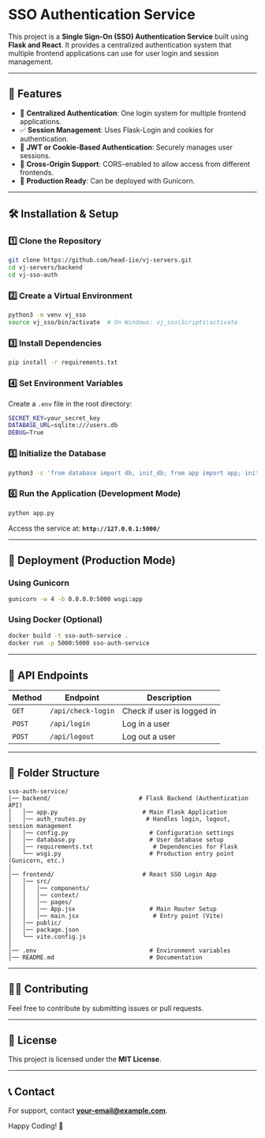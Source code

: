 # SSO Authentication Service

This project is a **Single Sign-On (SSO) Authentication Service** built using **Flask and React**. It provides a centralized authentication system that multiple frontend applications can use for user login and session management.

---

## 📌 Features
- 🔐 **Centralized Authentication**: One login system for multiple frontend applications.
- ✅ **Session Management**: Uses Flask-Login and cookies for authentication.
- 🔄 **JWT or Cookie-Based Authentication**: Securely manages user sessions.
- 📡 **Cross-Origin Support**: CORS-enabled to allow access from different frontends.
- 🚀 **Production Ready**: Can be deployed with Gunicorn.

---

## 🛠️ Installation & Setup

### **1️⃣ Clone the Repository**
```sh
git clone https://github.com/head-iie/vj-servers.git
cd vj-servers/backend
cd vj-sso-auth
```

### **2️⃣ Create a Virtual Environment**
```sh
python3 -m venv vj_sso
source vj_sso/bin/activate  # On Windows: vj_sso\Scripts\activate
```

### **3️⃣ Install Dependencies**
```sh
pip install -r requirements.txt
```

### **4️⃣ Set Environment Variables**
Create a `.env` file in the root directory:
```sh
SECRET_KEY=your_secret_key
DATABASE_URL=sqlite:///users.db
DEBUG=True
```

### **5️⃣ Initialize the Database**
```sh
python3 -c 'from database import db, init_db; from app import app; init_db(app)'
```

### **6️⃣ Run the Application (Development Mode)**
```sh
python app.py
```
Access the service at: **`http://127.0.0.1:5000/`**

---

## 🚀 Deployment (Production Mode)

### **Using Gunicorn**
```sh
gunicorn -w 4 -b 0.0.0.0:5000 wsgi:app
```

### **Using Docker (Optional)**
```sh
docker build -t sso-auth-service .
docker run -p 5000:5000 sso-auth-service
```

---

## 📡 API Endpoints

| Method | Endpoint            | Description                      |
|--------|--------------------|----------------------------------|
| `GET`  | `/api/check-login`  | Check if user is logged in      |
| `POST` | `/api/login`        | Log in a user                   |
| `POST` | `/api/logout`       | Log out a user                  |

---

## 📂 Folder Structure
```
sso-auth-service/
│── backend/                         # Flask Backend (Authentication API)
│   │── app.py                        # Main Flask Application
│   │── auth_routes.py                 # Handles login, logout, session management
│   │── config.py                       # Configuration settings
│   │── database.py                     # User database setup
│   │── requirements.txt                 # Dependencies for Flask
│   └── wsgi.py                         # Production entry point (Gunicorn, etc.)
│
│── frontend/                         # React SSO Login App
│   │── src/
│   │   │── components/
│   │   │── context/
│   │   │── pages/
│   │   │── App.jsx                     # Main Router Setup
│   │   │── main.jsx                     # Entry point (Vite)
│   │── public/
│   │── package.json
│   └── vite.config.js
│
│── .env                                # Environment variables
│── README.md                           # Documentation
```

---

## 👨‍💻 Contributing
Feel free to contribute by submitting issues or pull requests.

---

## 📜 License
This project is licensed under the **MIT License**.

---

## 📞 Contact
For support, contact **your-email@example.com**.

Happy Coding! 🚀

